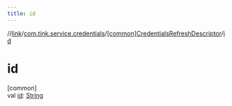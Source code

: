```yaml
---
title: id
---
```

//[link](../../../index.html)/[com.tink.service.credentials](../index.html)/[[common]CredentialsRefreshDescriptor](index.html)/[id](id.html)



# id



[common]\
val [id](id.html): [String](https://kotlinlang.org/api/latest/jvm/stdlib/kotlin/-string/index.html)




